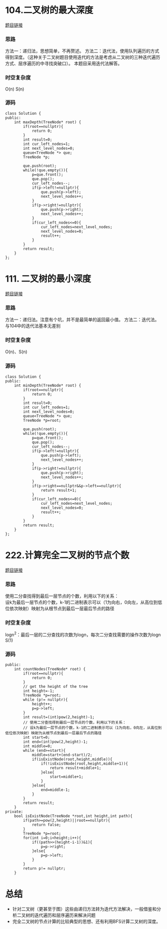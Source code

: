 # 104.二叉树的最大深度
[题目链接](https://leetcode.cn/problems/maximum-depth-of-binary-tree/description/)
### 思路
方法一：递归法，思想简单，不再赘述。
方法二：迭代法，使用队列遍历的方式得到深度。（这种关于二叉树题目使用迭代的方法是考虑从二叉树的三种迭代遍历方式、层序遍历的中寻找突破口）。
本题目采用迭代法解答。
### 时空复杂度
O(n)
S(n)
### 源码
```
class Solution {  
public:  
    int maxDepth(TreeNode* root) {  
        if(root==nullptr){  
            return 0;  
        }  
        int result=0;  
        int cur_left_nodes=1;  
        int next_level_nodes=0;  
        queue<TreeNode *> que;  
        TreeNode *p;  
  
        que.push(root);  
        while(!que.empty()){  
            p=que.front();  
            que.pop();  
            cur_left_nodes--;  
            if(p->left!=nullptr){  
                que.push(p->left);  
                next_level_nodes++;  
            }  
            if(p->right!=nullptr){  
                que.push(p->right);  
                next_level_nodes++;  
            }  
            if(cur_left_nodes<=0){  
                cur_left_nodes=next_level_nodes;  
                next_level_nodes=0;  
                result++;  
            }  
        }  
        return result;  
    }  
};
```

# 111. 二叉树的最小深度
[题目链接](https://leetcode.cn/problems/minimum-depth-of-binary-tree/description/)
### 思路
方法一：递归法。注意有个坑，并不是最简单的返回最小值。
方法二：迭代法。与104中的迭代法基本无差别
### 时空复杂度
O(n)、S(n)
### 源码
```
class Solution {  
public:  
    int minDepth(TreeNode* root) {  
        if(root==nullptr){  
            return 0;  
        }  
        int result=0;  
        int cur_left_nodes=1;  
        int next_level_nodes=0;  
        queue<TreeNode *> que;  
        TreeNode *p=root;  
  
        que.push(root);  
        while(!que.empty()){  
            p=que.front();  
            que.pop();  
            cur_left_nodes--;  
            if(p->left!=nullptr){  
                que.push(p->left);  
                next_level_nodes++;  
            }  
            if(p->right!=nullptr){  
                que.push(p->right);  
                next_level_nodes++;  
            }  
            if(p->right==nullptr&&p->left==nullptr){  
                return result+1;  
            }  
            if(cur_left_nodes<=0){  
                cur_left_nodes=next_level_nodes;  
                next_level_nodes=0;  
                result++;  
            }  
        }  
        return result;  
    }  
};
```

# 222.计算完全二叉树的节点个数
[题目链接](https://leetcode.cn/problems/count-complete-tree-nodes/description/)

### 思路
使用二分查找得到最后一层节点的个数，利用以下的关系：  
设k为最后一层节点的个数，k-1的二进制表示可以（1为向右，0向左，从高位到低位依次映射）映射为从根节点到最后一层最后节点的路径
### 时空复杂度
logn<sup>2</sup>：最后一层的二分查找的次数为logn，每次二分查找需要的操作次数为logn
S(1)
### 源码
```
public:  
    int countNodes(TreeNode* root) {  
        if(root==nullptr){  
            return 0;  
        }  
        // get the height of the tree  
        int height=-1;  
        TreeNode *p=root;  
        while (p!= nullptr){  
            height++;  
            p=p->left;  
        }  
        int result=(int)pow(2,height)-1;  
        // 使用二分查找得到最后一层节点的个数，利用以下的关系：  
        // 设k为最后一层节点的个数，k-1的二进制表示可以（1为向右，0向左，从高位到低位依次映射）映射为从根节点到最后一层最后节点的路径  
        int start=0;  
        int end=(int)pow(2,height)-1;  
        int middle=0;  
        while (end>=start){  
            middle=start+(end-start)/2;  
            if(isExistNode(root,height,middle)){  
                if(!isExistNode(root,height,middle+1)){  
                    return result+middle+1;  
                }else{  
                    start=middle+1;  
                }  
            }else{  
                end=middle-1;  
            }  
        }  
        return result;  
    }  
private:  
    bool isExistNode(TreeNode *root,int height,int path){  
        if(path>=pow(2,height)||root==nullptr){  
            return false;  
        }  
        TreeNode *p=root;  
        for(int i=0;i<height;i++){  
            if((path>>(height-i-1))&1){  
                p=p->right;  
            }else{  
                p=p->left;  
            }  
        }  
        return p!= nullptr;  
    }

```

# 总结
* 针对二叉树（更甚至于图）这些由递归方法转为迭代方法解决，一般借鉴和分析二叉树的迭代遍历和层序遍历来解决问题
* 完全二叉树的节点计算的比较典型的思想、还有利用BFS计算二叉树的深度。